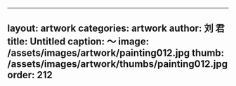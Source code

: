 ------
layout: artwork
categories: artwork
author: 刘 君
title: Untitled
caption: ～
image: /assets/images/artwork/painting012.jpg
thumb: /assets/images/artwork/thumbs/painting012.jpg
order: 212
---